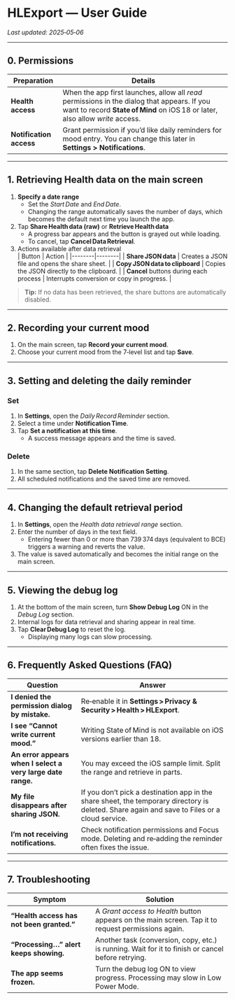 # HLExport — User Guide  
*Last updated: 2025‑05‑06*

---

## 0. Permissions
| Preparation | Details |
|-------------|---------|
| **Health access** | When the app first launches, allow all *read* permissions in the dialog that appears. If you want to record **State of Mind** on iOS 18 or later, also allow *write* access. |
| **Notification access** | Grant permission if you’d like daily reminders for mood entry. You can change this later in **Settings > Notifications**. |

---

## 1. Retrieving Health data on the main screen
1. **Specify a date range**  
   - Set the *Start Date* and *End Date*.  
   - Changing the range automatically saves the number of days, which becomes the default next time you launch the app.
2. Tap **Share Health data (raw)** or **Retrieve Health data**  
   - A progress bar appears and the button is grayed out while loading.  
   - To cancel, tap **Cancel Data Retrieval**.
3. Actions available after data retrieval  
   | Button | Action |
   |--------|--------|
   | **Share JSON data** | Creates a JSON file and opens the share sheet. |
   | **Copy JSON data to clipboard** | Copies the JSON directly to the clipboard. |
   | **Cancel** buttons during each process | Interrupts conversion or copy in progress. |

> **Tip:** If no data has been retrieved, the share buttons are automatically disabled.

---

## 2. Recording your current mood
1. On the main screen, tap **Record your current mood**.  
2. Choose your current mood from the 7‑level list and tap **Save**.  

---

## 3. Setting and deleting the daily reminder
### Set
1. In **Settings**, open the *Daily Record Reminder* section.  
2. Select a time under **Notification Time**.  
3. Tap **Set a notification at this time**.  
   - A success message appears and the time is saved.

### Delete
1. In the same section, tap **Delete Notification Setting**.  
2. All scheduled notifications and the saved time are removed.

---

## 4. Changing the default retrieval period
1. In **Settings**, open the *Health data retrieval range* section.  
2. Enter the number of days in the text field.  
   - Entering fewer than 0 or more than 739 374 days (equivalent to BCE) triggers a warning and reverts the value.  
3. The value is saved automatically and becomes the initial range on the main screen.

---

## 5. Viewing the debug log
1. At the bottom of the main screen, turn **Show Debug Log** ON in the *Debug Log* section.  
2. Internal logs for data retrieval and sharing appear in real time.  
3. Tap **Clear Debug Log** to reset the log.  
   - Displaying many logs can slow processing.

---

## 6. Frequently Asked Questions (FAQ)

| Question | Answer |
|----------|--------|
| **I denied the permission dialog by mistake.** | Re‑enable it in **Settings > Privacy & Security > Health > HLExport**. |
| **I see “Cannot write current mood.”** | Writing State of Mind is not available on iOS versions earlier than 18. |
| **An error appears when I select a very large date range.** | You may exceed the iOS sample limit. Split the range and retrieve in parts. |
| **My file disappears after sharing JSON.** | If you don’t pick a destination app in the share sheet, the temporary directory is deleted. Share again and save to Files or a cloud service. |
| **I’m not receiving notifications.** | Check notification permissions and Focus mode. Deleting and re‑adding the reminder often fixes the issue. |

---

## 7. Troubleshooting

| Symptom | Solution |
|---------|----------|
| **“Health access has not been granted.”** | A *Grant access to Health* button appears on the main screen. Tap it to request permissions again. |
| **“Processing…” alert keeps showing.** | Another task (conversion, copy, etc.) is running. Wait for it to finish or cancel before retrying. |
| **The app seems frozen.** | Turn the debug log ON to view progress. Processing may slow in Low Power Mode. |

